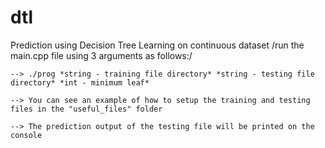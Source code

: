 # dtl
Prediction using Decision Tree Learning on continuous dataset
/run the main.cpp file using 3 arguments as follows:/
    
    --> ./prog *string - training file directory* *string - testing file directory* *int - minimum leaf*
    
    --> You can see an example of how to setup the training and testing files in the "useful_files" folder
    
    --> The prediction output of the testing file will be printed on the console
